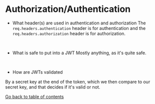 # Authorization/Authentication


* What header(s) are used in authentication and authorization
The `req.headers.authentication` header is for authentication and the `req.headers.authorization` header is for authorization.

&nbsp;

* What is safe to put into a JWT
Mostly anything, as it's quite safe.

&nbsp;

* How are JWTs validated

By a secret key at the end of the token, which we then compare to our secret key, and that decides if it's valid or not.

[Go back to table of contents](https://suhaib-ersan.github.io/reading-notes/) 
